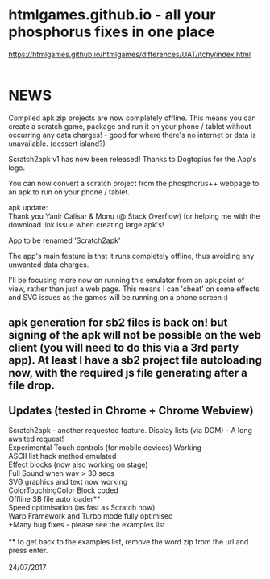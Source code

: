 # htmlgames.github.io - all your phosphorus fixes in one place
<a>https://htmlgames.github.io/htmlgames/differences/UAT/itchy/index.html</a>
<br>
<br>

NEWS
====

Compiled apk zip projects are now completely offline. This means you can create a scratch game, package and run it on your phone / tablet without occurring any data charges! - good for where there's no internet or data is unavailable. (dessert island?)

Scratch2apk v1 has now been released! Thanks to Dogtopius for the App's logo.

You can now convert a scratch project from the phosphorus++ webpage to an apk to run on your phone / tablet.

apk update:<br>Thank you Yanir Calisar & Monu (@ Stack Overflow) for helping me with the download link issue when creating large apk's!

App to be renamed 'Scratch2apk'

The app's main feature is that it runs completely offline, thus avoiding any unwanted data charges.

I'll be focusing more now on running this emulator from an apk point of view, rather than just a web page. This means I can 'cheat' on some effects and SVG issues as the games will be running on a phone screen :)

apk generation for sb2 files is back on! but signing of the apk will not be possible on the web client (you will need to do this via a 3rd party app). At least I have a sb2 project file autoloading now, with the required js file generating after a file drop.
<br><br>
Updates (tested in Chrome + Chrome Webview)
-------------------------------------------

Scratch2apk - another requested feature.
Display lists (via DOM) - A long awaited request!<br>
Experimental Touch controls (for mobile devices) Working<br>
ASCII list hack method emulated<br>
Effect blocks (now also working on stage)<br>
Full Sound when wav > 30 secs<br>
SVG graphics and text now working<br>
ColorTouchingColor Block coded<br>
Offline SB file auto loader**<br>
Speed optimisation (as fast as Scratch now)<br>
Warp Framework and Turbo mode fully optimised<br>
+Many bug fixes - please see the examples list<br>
<br>
** to get back to the examples list, remove the word zip from the url and press enter.
<br><br>
24/07/2017

